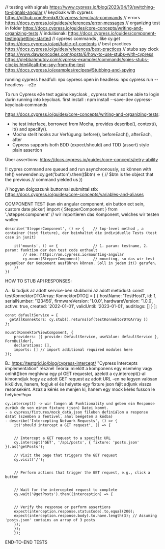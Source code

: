 // testing with signals
https://www.cypress.io/blog/2023/04/19/switching-to-signals-angular
// keycloak with cypress
https://github.com/Fredx87/cypress-keycloak-commands
// errors
https://docs.cypress.io/guides/references/error-messages
// organizing test in folder
https://docs.cypress.io/guides/core-concepts/writing-and-organizing-tests
// indulásnak:
https://docs.cypress.io/guides/component-testing/getting-started
// cypress commands , like cy.get
https://docs.cypress.io/api/table-of-contents
// best practices
https://docs.cypress.io/guides/references/best-practices
// stubs spy clock
https://www.dawsoncodes.com/posts/6/how-to-use-stubs-with-cypress
https://glebbahmutov.com/cypress-examples/commands/spies-stubs-clocks.html#call-the-spy-from-the-test
https://docs.cypress.io/examples/recipes#Stubbing-and-spying

running cypress headfull: npx cypress open
in headless: npx cypress run --headless --e2e

To run Cypress e2e test agains keycloak , cypress test must be able to login durin running into keycloak.
first install : npm install --save-dev cypress-keycloak-commands

https://docs.cypress.io/guides/core-concepts/writing-and-organizing-tests:
  - he test interface, borrowed from Mocha, provides describe(), context(), it() and specify().
  - Mocha stellt hooks zur Verfügung: before(), beforeEach(), afterEach, after
  - Cypress supports both BDD (expect/should) and TDD (assert) style plain assertion

Über assertions:
https://docs.cypress.io/guides/core-concepts/retry-ability

!! cypres command are queued and run asynchronously, so können with teh() verwenden:cy.get('button').then(($btn) => {
    // $btn is the object that the previous
    // command yielded us
})

// hogyan dolgozzunk buttonnal submittal stb:
https://docs.cypress.io/guides/core-concepts/variables-and-aliases


COMPONENT TEST (kan ein angular component, ein button ect sein, custom date picker)
    import { StepperComponent } from './stepper.component'      // wir importieren das Komponent, welches wir testen wollen
    
    describe('StepperComponent', () => {    // top-level method , a container (test fixture), der beinhaltet die individuelle Tests (test case in junit) 

        it('mounts', () => {                // 1. param: testname, 2. param: funktion der den test code enthaelt
            // see: https://on.cypress.io/mounting-angular
            cy.mount(StepperComponent)      // mounting, so das wir test gegenüber der Komponent ausführen können. Soll in jedem it() gerufen.
        })
    })

HOW TO STUB API RESPONSES:

A.: ki tudjuk az adott service-ben stubbolni az adott metódust:
    const testKonnektorDTOArray: KonnektorDTO[] = [
        {
            hostName: 'TestHost1',
            id: 1,
            serialNumber: '123456',
            firmwareVersion: '1.0.0',
            hardwareVersion: '1.0.0',
            active: true,
            created: '2022-01-01',
            validUntil: '2023-01-01',
            auditlogs: []
        }
    ];

    const defaultService = {
      getAllKonnektors: cy.stub().returns(of(testKonnektorDTOArray ))
    };

    mount(KonnektorViewComponent, {
        providers: [{ provide: DefaultService, useValue: defaultService }, FormBuilder],
        declarations: [],
        imports: [] // import additional required modules here
    });

B.: https://testgrid.io/blog/cypress-intercept/    "Cypress Intercepts implementation" résznél
    Teória: mielőtt a komponens egy esemény vagy onInit()ben meghivna egy pl GET requestet, azelott a cy.intercept()-al kimonndjuk hogy az adott GET request az adott URL -en ne legyen valósan kiküldve,
            hanem, fogjuk el és helyette egy fixture json fájlt adjunk vissza resonseként. Azaz a kérés ne menjen ki, hanem egy mock kérés fusson le helyben!!npx 

    cy.intercept() -> wir fangen ab Funktionality und geben ein Response zurück de von einem fixture (json) Datei kommt.
    - a cypress/fixtures/mock_data.json fileben definiálom a response datat (szemben a fentivel, ahol beégetem a kódba)
    - describe('Intercepting Network Requests', () => {
        it('should intercept a GET request', () => {
        
        
        // Intercept a GET request to a specific URL
        cy.intercept('GET', '/api/posts', { fixture: 'posts.json' }).as('getPosts');
        
        // Visit the page that triggers the GET request
        cy.visit('/');
        
        
        // Perform actions that trigger the GET request, e.g., click a button
        
        
        // Wait for the intercepted request to complete
        cy.wait('@getPosts').then((interception) => {
        
        
        // Verify the response or perform assertions
        expect(interception.response.statusCode).to.equal(200);
        expect(interception.response.body).to.have.length(3); // Assuming 'posts.json' contains an array of 3 posts
        });
        });
        });

END-TO-END TESTS




